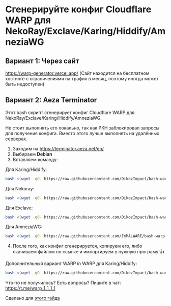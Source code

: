 # Сгенерируйте конфиг Cloudflare WARP для NekoRay/Exclave/Karing/Hiddify/AmneziaWG
## Вариант 1: Через сайт 
https://warp-generator.vercel.app/ (Сайт находится на бесплатном хостинге с ограничениями на трафик в месяц, поэтому иногда может быть недоступен)

## Вариант 2: Aeza Terminator
Этот bash скрипт сгенерирует конфиг Cloudflare WARP для NekoRay/Exclave/Karing/Hiddify/AmneziaWG.

Не стоит выполнять его локально, так как РКН заблокировал запросы для получения конфига. Вместо этого лучше выполнять на удалённых серверах.

1. Заходим на https://terminator.aeza.net/en/
2. Выбираем **Debian**
3. Вставляем команду:

Для Karing/Hiddify:
```bash
bash <(wget -qO- https://raw.githubusercontent.com/DikozImpact/bash-warp-generator/refs/heads/patch-1/warp_generator_karing.sh)
```
Для Nekoray:
```bash
bash <(wget -qO- https://raw.githubusercontent.com/DikozImpact/bash-warp-generator/refs/heads/patch-1/warp_generator_nekoray.sh)
```
Для Exclave:
```bash
bash <(wget -qO- https://raw.githubusercontent.com/DikozImpact/bash-warp-generator/refs/heads/patch-1/warp_generator_exclave.sh)
```
Для AmneziaWG:
```bash
bash <(wget -qO- https://raw.githubusercontent.com/ImMALWARE/bash-warp-generator/main/warp_generator.sh)
```
4. После того, как конфиг сгенерируется, копируем его, либо скачиваем файлом по ссылке и импортируем в нужную програму!👍

Дополнительный вариант
WARP in WARP для Karing/Hiddify:
```bash
bash <(wget -qO- https://raw.githubusercontent.com/DikozImpact/bash-warp-generator/refs/heads/patch-1/warp_in_warp.sh)
```

Что-то не получилось? Есть вопросы? Пишите в чат: https://t.me/warp_1_1_1_1

Сделано для [этого гайда](https://docs.google.com/document/d/1DX4X7t7V4QasQJYbps5D1yNtsK7tqsouSMJH2w4AMOY) 
